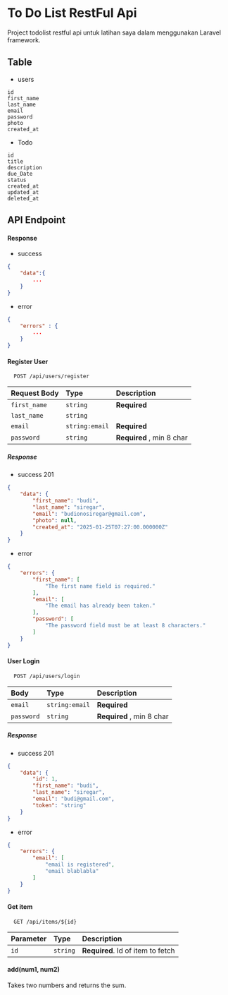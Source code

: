 
# To Do List RestFul Api

Project todolist restful api untuk latihan saya dalam menggunakan Laravel framework.


## Table

- users

```
id
first_name  
last_name   
email 
password
photo
created_at
```

- Todo

```
id
title
description
due_Date
status
created_at
updated_at
deleted_at
```

## API Endpoint

#### Response

- success

```json
{
    "data":{
        ...
    }
}
```

- error

```json
{
    "errors" : {
        ...
    }
}
```

#### Register User

```http
  POST /api/users/register
```

| Request Body | Type     | Description           |
|:-------------| :------- | :-------------------- |
| `first_name` | `string` | **Required** |
| `last_name`  | `string`  |  |
| `email`      | `string:email`  | **Required** |
| `password`   | `string`  | **Required** , min 8 char |

##### Response

- success 201

```json
{
    "data": {
        "first_name": "budi",
        "last_name": "siregar",
        "email": "budionosiregar@gmail.com",
        "photo": null,
        "created_at": "2025-01-25T07:27:00.000000Z"
    }
}
```

- error

```json
{
    "errors": {
        "first_name": [
            "The first name field is required."
        ],
        "email": [
            "The email has already been taken."
        ],
        "password": [
            "The password field must be at least 8 characters."
        ]
    }
}
```


#### User Login

```http
  POST /api/users/login
```

| Body      | Type     | Description           |
| :-------- | :------- | :-------------------- |
| `email` | `string:email`  | **Required** |
| `password` | `string`  | **Required** , min 8 char |

##### Response

- success 201

```json
{
    "data": {
        "id": 1,
        "first_name": "budi",
        "last_name": "siregar",
        "email": "budi@gmail.com",
        "token": "string"
    }
}
```

- error

```json
{
    "errors": {
        "email": [
            "email is registered",
            "email blablabla"
        ]
    }
}
```

#### Get item

```http
  GET /api/items/${id}
```

| Parameter | Type     | Description                       |
| :-------- | :------- | :-------------------------------- |
| `id`      | `string` | **Required**. Id of item to fetch |

#### add(num1, num2)

Takes two numbers and returns the sum.

